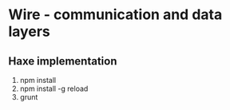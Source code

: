# Wire - communication and data layers
## Haxe implementation

1. npm install
2. npm install -g reload
3. grunt
